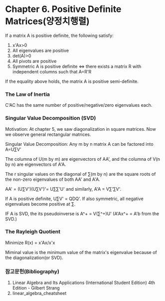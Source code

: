 # Chapter 6. Positive Definite Matrices(양정치행렬)

If a matrix A is positive definite, the following satisfy:
1. x'Ax>0
2. All eigenvalues are positive
3. det(A)>0
4. All pivots are positive
5. Symmetric A is positive definite <=> there exists a matrix R with independent columns such that A=R'R

If the equality above holds, the matrix A is positive semi-definite.

### The Law of Inertia

C'AC has the same number of positive/negative/zero eigenvalues each.


### Singular Value Decomposition (SVD)

Motivation: At chapter 5, we saw diagonalization in square matrices. Now we observe general rectangular matrices.

Singular Value Decomposition: Any m by n matrix A can be factored into A=U∑V'

The columna of U(m by m) are eigenvectors of AA', and the columna of V(n by n) are eigenvectors of A'A.

The r singular values on the diagonal of ∑(m by n) are the square roots of the non-zero eigenvalues of both AA' and A'A.

AA' = (U∑V')(U∑V')'= U∑∑'U' and similarly, A'A = V∑'∑V'.

If A is positive definite, U∑V' = QDQ'. If also symmetric, all negative eigenvalues become positive at ∑.

IF A is SVD, the its pseudoinverse is A^+ = V(∑^+)U' (A'Ax^+ = A'b from the SVD.)

### The Rayleigh Quotient

Minimize R(x) = x'Ax/x'x

Miminal value is the minimum value of the matrix's eigenvalue because of the diagonalization(or SVD).

### 참고문헌(Bibliography)

1. Linear Algebra and Its Applications (International Student Edition) 4th Edition - Gilbert Strang
2. linear_algebra_cheatsheet
